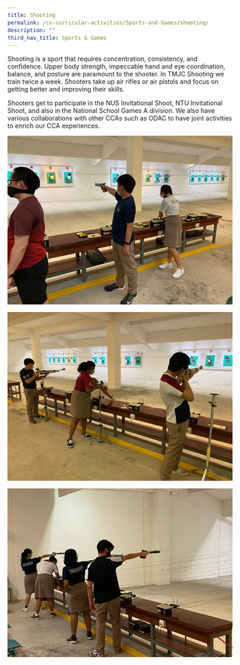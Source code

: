 ```yaml
---
title: Shooting
permalink: /co-curricular-activities/Sports-and-Games/shooting/
description: ""
third_nav_title: Sports & Games
---
```

Shooting is a sport that requires concentration, consistency, and confidence. Upper body strength, impeccable hand and eye coordination, balance, and posture are paramount to the shooter. In TMJC Shooting we train twice a week. Shooters take up air rifles or air pistols and focus on getting better and improving their skills.  
  
Shooters get to participate in the NUS Invitational Shoot, NTU Invitational Shoot, and also in the National School Games A division. We also have various collaborations with other CCAs such as ODAC to have joint activities to enrich our CCA experiences.

![](/images/TMJC-StudentDevelopment_CCA_Shooting_01.jpeg)

![](/images/TMJC-StudentDevelopment_CCA_Shooting_02.jpeg)

![](/images/TMJC-StudentDevelopment_CCA_Shooting_03.jpeg)